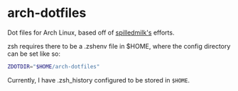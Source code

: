 # arch-dotfiles

Dot files for Arch Linux, based off of [spilledmilk's](https://github.com/spilledmilk/arch-dotfiles) efforts.

zsh requires there to be a .zshenv file in $HOME, where the config directory can be set like so:
```zsh
ZDOTDIR="$HOME/arch-dotfiles"
```
Currently, I have .zsh_history configured to be stored in `$HOME`.
